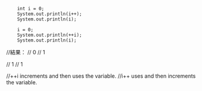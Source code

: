 ﻿        int i = 0;
        System.out.println(i++);
        System.out.println(i);

        i = 0;
        System.out.println(++i);
        System.out.println(i);

//結果：
//  0
//  1

//  1
//  1

//++i increments and then uses the variable.
//i++ uses and then increments the variable.